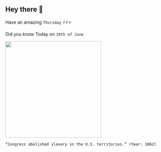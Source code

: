 ## Hey there 👋
Have an amazing `Thursday` ⚡⚡⚡

Did you know Today on `19th of June`
 
 [<img src="https://cdn.britannica.com/49/168949-050-64CF22C4/Map-states-slave-slavery-territory-freedom-Missouri-1856.jpg" width="300" />](https://www.archives.gov/publications/prologue/2017/winter/summer-of-1862) 
 ```
“Congress abolished slavery in the U.S. territories.” (Year: 1862)
```

